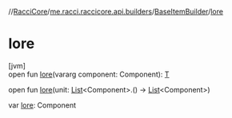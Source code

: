 //[RacciCore](../../../index.md)/[me.racci.raccicore.api.builders](../index.md)/[BaseItemBuilder](index.md)/[lore](lore.md)

# lore

[jvm]\
open fun [lore](lore.md)(vararg component: Component): [T](index.md)

open fun [lore](lore.md)(unit: [List](https://kotlinlang.org/api/latest/jvm/stdlib/kotlin.collections/-list/index.html)&lt;Component&gt;.() -&gt; [List](https://kotlinlang.org/api/latest/jvm/stdlib/kotlin.collections/-list/index.html)&lt;Component&gt;)

var [lore](lore.md): Component
